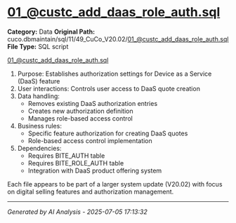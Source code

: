 # 01_@custc_add_daas_role_auth.sql

**Category:** Data
**Original Path:** cuco.dbmaintain/sql/11/49_CuCo_V20.02/01_@custc_add_daas_role_auth.sql
**File Type:** SQL script

01_@custc_add_daas_role_auth.sql
1. Purpose: Establishes authorization settings for Device as a Service (DaaS) feature
2. User interactions: Controls user access to DaaS quote creation
3. Data handling:
   - Removes existing DaaS authorization entries
   - Creates new authorization definition
   - Manages role-based access control
4. Business rules:
   - Specific feature authorization for creating DaaS quotes
   - Role-based access control implementation
5. Dependencies:
   - Requires BITE_AUTH table
   - Requires BITE_ROLE_AUTH table
   - Integration with DaaS product offering system

Each file appears to be part of a larger system update (V20.02) with focus on digital selling features and authorization management.

---
*Generated by AI Analysis - 2025-07-05 17:13:32*
